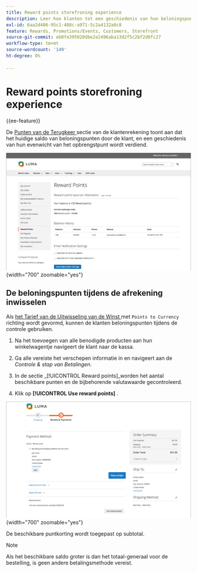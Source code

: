 ```yaml
---
title: Reward points storefroning experience
description: Leer hoe klanten tot een geschiedenis van hun beloningspunt evenwicht in hun winkelrekening kunnen toegang hebben.
exl-id: 6aa2d406-95c1-408c-a971-5c2a4132a0c8
feature: Rewards, Promotions/Events, Customers, Storefront
source-git-commit: eb0fe395020dbe2e2496aba13d2f5c2bf2d0fc27
workflow-type: tm+mt
source-wordcount: '149'
ht-degree: 0%

---
```


# Reward points storefroning experience

{{ee-feature}}

De [ Punten van de Terugkeer ](rewards-loyalty.md) sectie van de klantenrekening toont aan dat het huidige saldo van beloningspunten door de klant, en een geschiedenis van hun evenwicht van het opbrengstpunt wordt verdiend.

![ de Punten van de Beloning ](./assets/account-dashboard-reward-points.png){width="700" zoomable="yes"}

## De beloningspunten tijdens de afrekening inwisselen

Als [ het Tarief van de Uitwisseling van de Winst ](reward-exchange-rates.md) met `Points to Currency` richting wordt gevormd, kunnen de klanten beloningspunten tijdens de controle gebruiken.

1. Na het toevoegen van alle benodigde producten aan hun winkelwagentje navigeert de klant naar de kassa.

1. Ga alle vereiste het verschepen informatie in en navigeert aan de _Controle &amp; stap van Betalingen_.

1. In de sectie _[!UICONTROL Reward points]_worden het aantal beschikbare punten en de bijbehorende valutawaarde gecontroleerd.

1. Klik op **[!UICONTROL Use reward points]** .

![ Punten van de Beloning op controle ](./assets/reward-points-on-checkout.png){width="700" zoomable="yes"}

De beschikbare puntkorting wordt toegepast op subtotal.

>[!NOTE]
>
>Als het beschikbare saldo groter is dan het totaal-generaal voor de bestelling, is geen andere betalingsmethode vereist.
